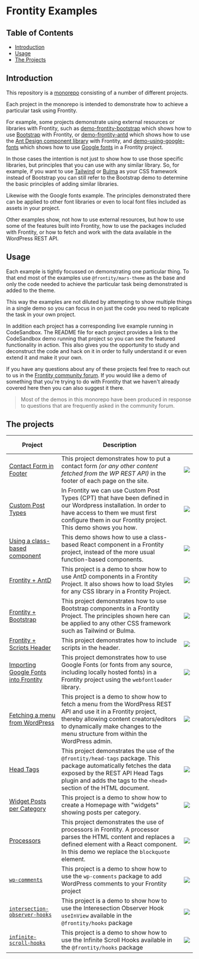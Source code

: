 # Frontity Examples

## Table of Contents

- [Introduction](#introduction)
- [Usage](#usage)
- [The Projects](#the-projects)

## Introduction

This repository is a [monorepo](https://en.wikipedia.org/wiki/Monorepo) consisting of a number of different projects.

Each project in the monorepo is intended to demonstrate how to achieve a particular task using Frontity.

For example, some projects demonstrate using external resources or libraries with Frontity, such as [demo-frontity-bootstrap](demo-frontity-bootstrap/README.md) which shows how to use [Bootstrap](https://getbootstrap.com/) with Frontity, or [demo-frontity-antd](demo-frontity-antd/README.md) which shows how to use the [Ant Design component library](https://ant.design/) with Frontity, and [demo-using-google-fonts](demo-using-google-fonts/README.md) which shows how to use [Google fonts](https://fonts.google.com/) in a Frontity project.

In those cases the intention is not just to show how to use those specific libraries, but principles that you can use with any similar library. So, for example, if you want to use [Tailwind](https://tailwindcss.com/) or [Bulma](https://bulma.io/) as your CSS framework instead of Bootstrap you can still refer to the Bootstrap demo to determine the basic principles of adding similar libraries.

Likewise with the Google fonts example. The principles demonstrated there can be applied to other font libraries or even to local font files included as assets in your project.

Other examples show, not how to use external resources, but how to use some of the features built into Frontity, how to use the packages included with Frontity, or how to fetch and work with the data available in the WordPress REST API.

## Usage

Each example is tightly focussed on demonstrating one particular thing. To that end most of the examples use `@frontity/mars-theme` as the base and only the code needed to achieve the particular task being demonstrated is added to the theme.

This way the examples are not diluted by attempting to show multiple things in a single demo so you can focus in on just the code you need to replicate the task in your own project.

In addition each project has a corresponding live example running in CodeSandbox. The README file for each project provides a link to the CodeSandbox demo running that project so you can see the featured functionality in action. This also gives you the opportunity to study and deconstruct the code and hack on it in order to fully understand it or even extend it and make it your own.

If you have any questions about any of these projects feel free to reach out to us in the [Frontity community forum](https://community.frontity.org/). If you would like a demo of something that you're trying to do with Frontity that we haven't already covered here then you can also suggest it there.

> Most of the demos in this monorepo have been produced in response to questions that are frequently asked in the community forum.

## The projects

| Project   | Description | <pre>	</pre> |
| --------- | ----------- | ------------ |
| [Contact Form in Footer](contact-form/README.md) | This project demonstrates how to put a contact form _(or any other content fetched from the WP REST API)_ in the footer of each page on the site. | [![](https://img.shields.io/badge/CodeSandbox-blue?style=flat-square&logo=codesandbox)](https://githubbox.com/frontity-demos/frontity-examples/tree/master/contact-form)      |
| [Custom Post Types](custom-post-types/README.md) | In Frontity we can use Custom Post Types (CPT) that have been defined in our Wordpress installation. In order to have access to them we must first configure them in our Frontity project. This demo shows you how. | [![](https://img.shields.io/badge/CodeSandbox-blue?style=flat-square&logo=codesandbox)](https://githubbox.com/frontity-demos/frontity-examples/tree/master/custom-post-types) |
| [Using a class-based component](demo-class-component/README.md) | This demo shows how to use a class-based React component in a Frontity project, instead of the more usual function-based components. | [![](https://img.shields.io/badge/CodeSandbox-blue?style=flat-square&logo=codesandbox)](https://githubbox.com/frontity-demos/frontity-examples/tree/master/demo-class-component) |
| [Frontity + AntD](demo-frontity-antd/README.md)| This project is a demo to show how to use AntD components in a Frontity Project. It also shows how to load Styles for any CSS library in a Frontity Project. | [![](https://img.shields.io/badge/CodeSandbox-blue?style=flat-square&logo=codesandbox)](https://githubbox.com/frontity-demos/frontity-examples/tree/master/demo-frontity-antd) |
| [Frontity + Bootstrap](demo-frontity-bootstrap/README.md) | This project demonstrates how to use Bootstrap components in a Frontity Project. The principles shown here can be applied to any other CSS framework such as Tailwind or Bulma. | [![](https://img.shields.io/badge/CodeSandbox-blue?style=flat-square&logo=codesandbox)](https://githubbox.com/frontity-demos/frontity-examples/tree/master/demo-frontity-bootstrap) |
| [Frontity + Scripts Header](demo-frontity-script-head/README.md) | This project demonstrates how to include scripts in the header. | [![](https://img.shields.io/badge/CodeSandbox-blue?style=flat-square&logo=codesandbox)](https://githubbox.com/frontity-demos/frontity-examples/tree/master/theme-demo-script-head) |
| [Importing Google Fonts into Frontity](demo-using-google-fonts/README.md) | This project demonstrates how to use Google Fonts (or fonts from any source, including locally hosted fonts) in a Frontity project using the `webfontloader` library. | [![](https://img.shields.io/badge/CodeSandbox-blue?style=flat-square&logo=codesandbox)](https://githubbox.com/frontity-demos/frontity-examples/tree/master/demo-using-google-fonts) |
| [Fetching a menu from WordPress](fetch-menu-from-wp/README.md) | This project is a demo to show how to fetch a menu from the WordPress REST API and use it in a Frontity project, thereby allowing content creators/editors to dynamically make changes to the menu structure from within the WordPress admin. | [![](https://img.shields.io/badge/CodeSandbox-blue?style=flat-square&logo=codesandbox)](https://githubbox.com/frontity-demos/frontity-examples/tree/master/fetch-menu-from-wp) |
| [Head Tags](head-tags/README.md) | This project demonstrates the use of the `@frontity/head-tags` package. This package automatically fetches the data exposed by the REST API Head Tags plugin and adds the tags to the `<head>` section of the HTML document. | [![](https://img.shields.io/badge/CodeSandbox-blue?style=flat-square&logo=codesandbox)](https://githubbox.com/frontity-demos/frontity-examples/tree/master/head-tags) |
| [Widget Posts per Category](homepage-categories-widgets/README.md) | This project is a demo to show how to create a Homepage with "widgets" showing posts per category. | [![](https://img.shields.io/badge/CodeSandbox-blue?style=flat-square&logo=codesandbox)](https://githubbox.com/frontity-demos/frontity-examples/tree/master/homepage-categories-widgets) |
| [Processors](processor-blockquote/README.md) | This project demonstrates the use of processors in Frontity. A processor parses the HTML content and replaces a defined element with a React component. In this demo we replace the `blockquote` element. | [![](https://img.shields.io/badge/CodeSandbox-blue?style=flat-square&logo=codesandbox)](https://githubbox.com/frontity-demos/frontity-examples/tree/master/processor-blockquote) |
| [`wp-comments`](wp-comments/README.md) | This project is a demo to show how to use the `wp-comments` package to add WordPress comments to your Frontity project | [![](https://img.shields.io/badge/CodeSandbox-blue?style=flat-square&logo=codesandbox)](https://githubbox.com/frontity-demos/frontity-examples/tree/master/wp-comments) |
| [`intersection-observer-hooks`](intersection-observer-hooks/README.md) | This project is a demo to show how to use the Interesection Observer Hook `useInView` available in the `@frontity/hooks` package | [![](https://img.shields.io/badge/CodeSandbox-blue?style=flat-square&logo=codesandbox)](https://githubbox.com/frontity-demos/frontity-examples/tree/master/intersection-observer-hooks) |
| [`infinite-scroll-hooks`](infinite-scroll-hooks/README.md) | This project is a demo to show how to use the Infinite Scroll Hooks available in the `@frontity/hooks` package | [![](https://img.shields.io/badge/CodeSandbox-blue?style=flat-square&logo=codesandbox)](https://githubbox.com/frontity-demos/frontity-examples/tree/master/infinite-scroll-hooks) |
